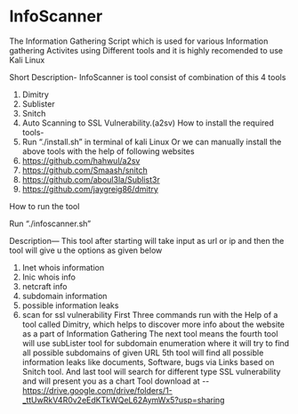 # InfoScanner
The Information Gathering Script which is used for various Information gathering Activites using Different tools and it is highly recomended to use Kali Linux 



Short Description-
InfoScanner is tool consist of combination of this 4 tools
1.	Dimitry
2.	Sublister
3.	Snitch
4.	Auto Scanning to SSL Vulnerability.(a2sv)
How to install the required tools-
1.	Run  “./install.sh” in terminal of kali Linux
Or we can manually install the above tools with the help of following websites
1.	https://github.com/hahwul/a2sv
2.	https://github.com/Smaash/snitch
3.	https://github.com/aboul3la/Sublist3r
4.	https://github.com/jaygreig86/dmitry


How to run the tool

Run  “./infoscanner.sh” 


Description—
This tool after starting will take input as url or ip and then the tool will give u the options as given below
1. Inet whois information 
 2. Inic whois info 
 3. netcraft info 
 4. subdomain information 
 5. possible information leaks 
 6. scan for ssl vulnerability
First Three commands run with the Help of a tool called Dimitry, which helps to discover more info about the website as a part of Information Gathering
The next tool means the fourth tool will use subLister tool for subdomain enumeration where it will try to find all possible subdomains of given URL
5th tool will find all  possible information leaks like documents, Software, bugs via Links based on Snitch tool.
And last tool will search for different type SSL vulnerability and will present you as a chart
Tool download at -- 
https://drive.google.com/drive/folders/1-_ttUwRkV4R0v2eEdKTkWQeL62AymWx5?usp=sharing


